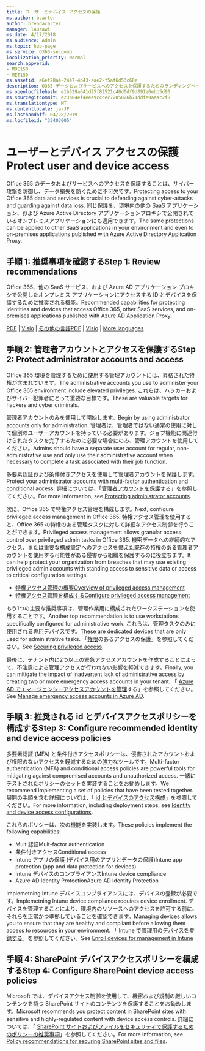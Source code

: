 ```yaml
---
title: ユーザーとデバイス アクセスの保護
ms.author: bcarter
author: brendacarter
manager: laurawi
ms.date: 4/17/2018
ms.audience: Admin
ms.topic: hub-page
ms.service: O365-seccomp
localization_priority: Normal
search.appverid:
- MOE150
- MET150
ms.assetid: a6ef28a4-2447-4b43-aae2-f5af6d53c68e
description: O365 データおよびサービスへのアクセスを保護するためのランディングページ
ms.openlocfilehash: e1b529a641d25f82521c40d0df9d091e0ebb5d90
ms.sourcegitcommit: e23b84ef4eee9cccec7205826b71ddfe9aaac2f8
ms.translationtype: MT
ms.contentlocale: ja-JP
ms.lasthandoff: 04/28/2019
ms.locfileid: "33403005"
---
```

# <a name="protect-user-and-device-access"></a><span data-ttu-id="4965f-103">ユーザーとデバイス アクセスの保護</span><span class="sxs-lookup"><span data-stu-id="4965f-103">Protect user and device access</span></span>

<span data-ttu-id="4965f-104">Office 365 のデータおよびサービスへのアクセスを保護することは、サイバー攻撃を防御し、データ損失を防ぐために不可欠です。</span><span class="sxs-lookup"><span data-stu-id="4965f-104">Protecting access to your Office 365 data and services is crucial to defending against cyber-attacks and guarding against data loss.</span></span> <span data-ttu-id="4965f-105">同じ保護を、環境内の他の SaaS アプリケーション、および Azure Active Directory アプリケーションプロキシで公開されているオンプレミスアプリケーションにも適用できます。</span><span class="sxs-lookup"><span data-stu-id="4965f-105">The same protections can be applied to other SaaS applications in your environment and even to on-premises applications published with Azure Active Directory Application Proxy.</span></span>
  
## <a name="step-1-review-recommendations"></a><span data-ttu-id="4965f-106">手順 1: 推奨事項を確認する</span><span class="sxs-lookup"><span data-stu-id="4965f-106">Step 1: Review recommendations</span></span>

<span data-ttu-id="4965f-107">Office 365、他の SaaS サービス、および Azure AD アプリケーション プロキシで公開したオンプレミス アプリケーションにアクセスする ID とデバイスを保護するために推奨される機能。</span><span class="sxs-lookup"><span data-stu-id="4965f-107">Recommended capabilities for protecting identities and devices that access Office 365, other SaaS services, and on-premises applications published with Azure AD Application Proxy.</span></span>
  
<span data-ttu-id="4965f-108">[PDF](https://go.microsoft.com/fwlink/p/?linkid=841656) | [Visio](https://go.microsoft.com/fwlink/p/?linkid=841657) | [その他の言語](https://www.microsoft.com/download/details.aspx?id=55032)</span><span class="sxs-lookup"><span data-stu-id="4965f-108">[PDF](https://go.microsoft.com/fwlink/p/?linkid=841656) | [Visio](https://go.microsoft.com/fwlink/p/?linkid=841657) | [More languages](https://www.microsoft.com/download/details.aspx?id=55032)</span></span>
  
## <a name="step-2-protect-administrator-accounts-and-access"></a><span data-ttu-id="4965f-109">手順 2: 管理者アカウントとアクセスを保護する</span><span class="sxs-lookup"><span data-stu-id="4965f-109">Step 2: Protect administrator accounts and access</span></span>
<span data-ttu-id="4965f-110">Office 365 環境を管理するために使用する管理アカウントには、昇格された特権が含まれています。</span><span class="sxs-lookup"><span data-stu-id="4965f-110">The administrative accounts you use to administer your Office 365 environment include elevated privileges.</span></span> <span data-ttu-id="4965f-111">これらは、ハッカーおよびサイバー犯罪者にとって重要な目標です。</span><span class="sxs-lookup"><span data-stu-id="4965f-111">These are valuable targets for hackers and cyber criminals.</span></span> 

<span data-ttu-id="4965f-112">管理者アカウントのみを使用して開始します。</span><span class="sxs-lookup"><span data-stu-id="4965f-112">Begin by using administrator accounts only for administration.</span></span> <span data-ttu-id="4965f-113">管理者は、管理者ではない通常の使用に対して個別のユーザーアカウントを持っている必要があります。ジョブ機能に関連付けられたタスクを完了するために必要な場合にのみ、管理アカウントを使用してください。</span><span class="sxs-lookup"><span data-stu-id="4965f-113">Admins should have a separate user account for regular, non-administrative use and only use their administrative account when necessary to complete a task associated with their job function.</span></span>

<span data-ttu-id="4965f-114">多要素認証および条件付きアクセスを使用して管理者アカウントを保護します。</span><span class="sxs-lookup"><span data-stu-id="4965f-114">Protect your administrator accounts with multi-factor authentication and conditional access.</span></span> <span data-ttu-id="4965f-115">詳細については、「[管理者アカウントを保護](https://docs.microsoft.com/en-us/microsoft-365/enterprise/identity-access-prerequisites#protecting-administrator-accounts)する」を参照してください。</span><span class="sxs-lookup"><span data-stu-id="4965f-115">For more information, see [Protecting administrator accounts](https://docs.microsoft.com/en-us/microsoft-365/enterprise/identity-access-prerequisites#protecting-administrator-accounts).</span></span> 

<span data-ttu-id="4965f-116">次に、Office 365 で特権アクセス管理を構成します。</span><span class="sxs-lookup"><span data-stu-id="4965f-116">Next, configure privileged access management in Office 365.</span></span> <span data-ttu-id="4965f-117">特権アクセス管理を使用すると、Office 365 の特権のある管理タスクに対して詳細なアクセス制御を行うことができます。</span><span class="sxs-lookup"><span data-stu-id="4965f-117">Privileged access management allows granular access control over privileged admin tasks in Office 365.</span></span> <span data-ttu-id="4965f-118">機密データへの継続的なアクセス、または重要な構成設定へのアクセスを備えた既存の特権のある管理者アカウントを使用する可能性がある侵害から組織を保護するのに役立ちます。</span><span class="sxs-lookup"><span data-stu-id="4965f-118">It can help protect your organization from breaches that may use existing privileged admin accounts with standing access to sensitive data or access to critical configuration settings.</span></span>

- [<span data-ttu-id="4965f-119">特権アクセス管理の概要</span><span class="sxs-lookup"><span data-stu-id="4965f-119">Overview of privileged access management</span></span>](privileged-access-management-overview.md)
- [<span data-ttu-id="4965f-120">特権アクセス管理を構成する</span><span class="sxs-lookup"><span data-stu-id="4965f-120">Configure privileged access management</span></span>](privileged-access-management-configuration.md)

<span data-ttu-id="4965f-121">もう1つの主要な推奨事項は、管理作業用に構成されたワークステーションを使用することです。</span><span class="sxs-lookup"><span data-stu-id="4965f-121">Another top recommendation is to use workstations specifically configured for administrative work.</span></span> <span data-ttu-id="4965f-122">これらは、管理タスクのみに使用される専用デバイスです。</span><span class="sxs-lookup"><span data-stu-id="4965f-122">These are dedicated devices that are only used for administrative tasks.</span></span> <span data-ttu-id="4965f-123">「[権限](https://docs.microsoft.com/en-us/windows-server/identity/securing-privileged-access/securing-privileged-access)のあるアクセスの保護」を参照してください。</span><span class="sxs-lookup"><span data-stu-id="4965f-123">See [Securing privileged access](https://docs.microsoft.com/en-us/windows-server/identity/securing-privileged-access/securing-privileged-access).</span></span>

<span data-ttu-id="4965f-124">最後に、テナント内に2つ以上の緊急アクセスアカウントを作成することによって、不注意による管理アクセスが行われない影響を軽減できます。</span><span class="sxs-lookup"><span data-stu-id="4965f-124">Finally, you can mitigate the impact of inadvertent lack of administrative access by creating two or more emergency access accounts in your tenant.</span></span> <span data-ttu-id="4965f-125">「 [Azure AD でエマージェンシーアクセスアカウントを管理](https://docs.microsoft.com/en-us/azure/active-directory/users-groups-roles/directory-emergency-access)する」を参照してください。</span><span class="sxs-lookup"><span data-stu-id="4965f-125">See [Manage emergency access accounts in Azure AD](https://docs.microsoft.com/en-us/azure/active-directory/users-groups-roles/directory-emergency-access).</span></span> 

## <a name="step-3-configure-recommended-identity-and-device-access-policies"></a><span data-ttu-id="4965f-126">手順 3: 推奨される id とデバイスアクセスポリシーを構成する</span><span class="sxs-lookup"><span data-stu-id="4965f-126">Step 3: Configure recommended identity and device access policies</span></span>
<span data-ttu-id="4965f-127">多要素認証 (MFA) と条件付きアクセスポリシーは、侵害されたアカウントおよび権限のないアクセスを軽減するための強力なツールです。</span><span class="sxs-lookup"><span data-stu-id="4965f-127">Multi-factor authentication (MFA) and conditional access policies are powerful tools for mitigating against compromised accounts and unauthorized access.</span></span> <span data-ttu-id="4965f-128">一緒にテストされたポリシーのセットを実装することをお勧めします。</span><span class="sxs-lookup"><span data-stu-id="4965f-128">We recommend implementing a set of policies that have been tested together.</span></span> <span data-ttu-id="4965f-129">展開の手順を含む詳細については、「 [id とデバイスのアクセス構成](https://docs.microsoft.com/en-us/microsoft-365/enterprise/microsoft-365-policies-configurations)」を参照してください。</span><span class="sxs-lookup"><span data-stu-id="4965f-129">For more information, including deployment steps, see [Identity and device access configurations](https://docs.microsoft.com/en-us/microsoft-365/enterprise/microsoft-365-policies-configurations).</span></span>

 <span data-ttu-id="4965f-130">これらのポリシーは、次の機能を実装します。</span><span class="sxs-lookup"><span data-stu-id="4965f-130">These policies implement the following capabilities:</span></span>
- <span data-ttu-id="4965f-131">Mult 認証</span><span class="sxs-lookup"><span data-stu-id="4965f-131">Mult-factor authentication</span></span>
- <span data-ttu-id="4965f-132">条件付きアクセス</span><span class="sxs-lookup"><span data-stu-id="4965f-132">Conditional access</span></span>
- <span data-ttu-id="4965f-133">Intune アプリの保護 (デバイス用のアプリとデータの保護)</span><span class="sxs-lookup"><span data-stu-id="4965f-133">Intune app protection (app and data protection for devices)</span></span>
- <span data-ttu-id="4965f-134">Intune デバイスのコンプライアンス</span><span class="sxs-lookup"><span data-stu-id="4965f-134">Intune device compliance</span></span>
- <span data-ttu-id="4965f-135">Azure AD Identity Protection</span><span class="sxs-lookup"><span data-stu-id="4965f-135">Azure AD Identity Protection</span></span>

<span data-ttu-id="4965f-136">Implemetning Intune デバイスコンプライアンスには、デバイスの登録が必要です。</span><span class="sxs-lookup"><span data-stu-id="4965f-136">Implemetning Intune device compliance requires device enrollment.</span></span> <span data-ttu-id="4965f-137">デバイスを管理することにより、環境内のリソースへのアクセスを許可する前に、それらを正常かつ準拠していることを確認できます。</span><span class="sxs-lookup"><span data-stu-id="4965f-137">Managing devices allows you to ensure that they are healthy and compliant before allowing them access to resources in your environment.</span></span> <span data-ttu-id="4965f-138">「 [Intune で管理用のデバイスを登録する](https://docs.microsoft.com/intune-classic/deploy-use/enroll-devices-in-microsoft-intune)」を参照してください。</span><span class="sxs-lookup"><span data-stu-id="4965f-138">See [Enroll devices for management in Intune](https://docs.microsoft.com/intune-classic/deploy-use/enroll-devices-in-microsoft-intune)</span></span>

## <a name="step-4-configure-sharepoint-device-access-policies"></a><span data-ttu-id="4965f-139">手順 4: SharePoint デバイスアクセスポリシーを構成する</span><span class="sxs-lookup"><span data-stu-id="4965f-139">Step 4: Configure SharePoint device access policies</span></span>

<span data-ttu-id="4965f-140">Microsoft では、デバイスアクセス制御を使用して、機密および規制の厳しいコンテンツを持つ SharePoint サイトのコンテンツを保護することをお勧めします。</span><span class="sxs-lookup"><span data-stu-id="4965f-140">Microsoft recommends you protect content in SharePoint sites with sensitive and highly-regulated content with device access controls.</span></span> <span data-ttu-id="4965f-141">詳細については、「 [SharePoint サイトおよびファイルをセキュリティで保護するためのポリシーの推奨事項](https://docs.microsoft.com/en-us/microsoft-365/enterprise/sharepoint-file-access-policies)」を参照してください。</span><span class="sxs-lookup"><span data-stu-id="4965f-141">For more information, see [Policy recommendations for securing SharePoint sites and files](https://docs.microsoft.com/en-us/microsoft-365/enterprise/sharepoint-file-access-policies).</span></span>



    


